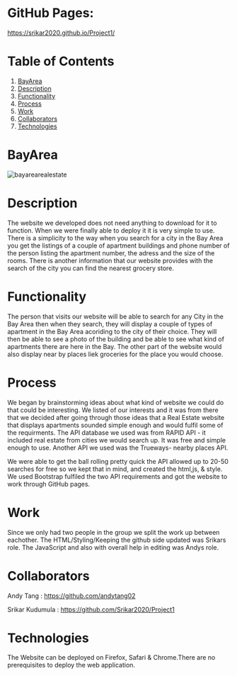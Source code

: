 # GitHub Pages: 

https://srikar2020.github.io/Project1/


# Table of Contents
1. [BayArea](#BayArea)
2. [Description](#Description)
3. [Functionality](#Functionality)
4. [Process](#Process)
3. [Work](#Work)
4. [Collaborators](#Collaborators)
5. [Technologies](#Technologies)



# BayArea

![bayarearealestate](https://user-images.githubusercontent.com/61364418/92677445-badb1880-f2d8-11ea-837e-09bdcbb65e9b.JPG)




# Description 


The website we developed does not need anything to download for it to function. When we were finally able to deploy it it is very simple to use. There is a simplicity to the way when you search for a city in the Bay Area you get the listings of a couple of apartment buildings and phone number of the person listing the apartment number, the adress and the size of the rooms. There is another information that our website provides with the search of the city you can find the nearest grocery store. 


# Functionality 

The person that visits our website will be able to search for any City in the Bay Area then when they search, they will display a couple of types of apartment in the Bay Area acoriding to the city of their choice. They will then be able to see a photo of the building and be able to see what kind of apartments there are here in the Bay. The other part of the website would also display near by places liek groceries for the place you would choose. 


# Process 

We began by brainstorming ideas about what kind of website we could do that could be interesting. We listed of our interests and it was from there that we decided after going through those ideas that a Real Estate website that displays apartments sounded simple enough and would fulfil some of the requirments. The API database we used was from RAPID API - it included real estate from cities we would search up. It was free and simple enough to use. Another API we used was the Trueways- nearby places API. 

We were able to get the ball rolling pretty quick the API allowed up to 20-50 searches for free so we kept that in mind, and created the html,js, & style. We used Bootstrap fulfiled the two API requirements and got the website to work through GitHub pages. 



# Work 

Since we only had two people in the group we split the work up between eachother. The HTML/Styling/Keeping the github side updated was Srikars role. The JavaScript and also with overall help in editing was Andys role. 


# Collaborators

Andy Tang : https://github.com/andytang02

Srikar Kudumula : https://github.com/Srikar2020/Project1


# Technologies 

The Website can be deployed on Firefox, Safari & Chrome.There are no prerequisites to deploy the web application. 







